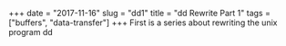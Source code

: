 +++
date = "2017-11-16"
slug = "dd1"
title = "dd Rewrite Part 1"
tags = ["buffers", "data-transfer"]
+++
First is a series about rewriting the unix program dd